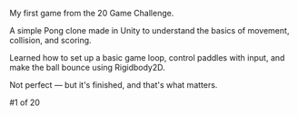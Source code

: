 My first game from the 20 Game Challenge.

A simple Pong clone made in Unity to understand the basics of movement, collision, and scoring.

Learned how to set up a basic game loop, control paddles with input, and make the ball bounce using Rigidbody2D.

Not perfect — but it's finished, and that's what matters.

#1 of 20
